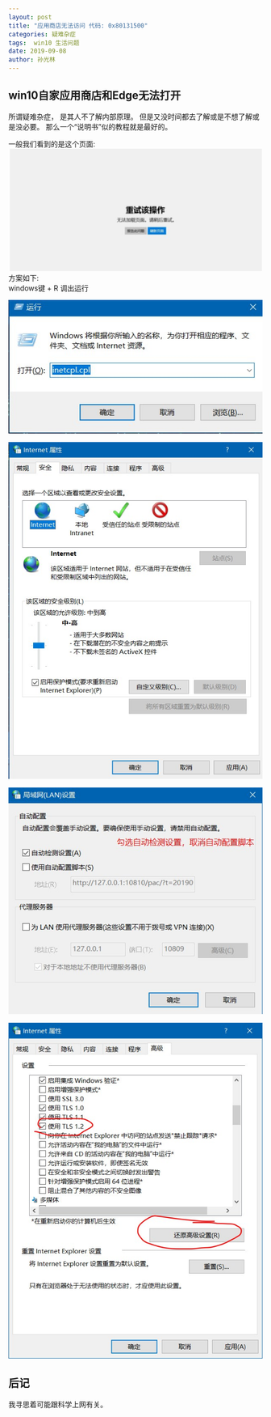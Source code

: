 ```yaml
---
layout: post
title: "应用商店无法访问 代码: 0x80131500"
categories: 疑难杂症
tags:  win10 生活问题
date: 2019-09-08
author: 孙光林
---
```



## win10自家应用商店和Edge无法打开

所谓疑难杂症， 是其人不了解内部原理。 但是又没时间都去了解或是不想了解或是没必要。 那么一个“说明书”似的教程就是最好的。 

一般我们看到的是这个页面:
![Image Text](https://raw.githubusercontent.com/MuXTing/MuXTing.github.io/master/pic/Win10相关应用无法打开问题/1.jpg)
方案如下:  
windows键 + R 调出运行  

![Image Text](https://raw.githubusercontent.com/MuXTing/MuXTing.github.io/master/pic/Win10相关应用无法打开问题/a.jpg)

![Image Text](https://raw.githubusercontent.com/MuXTing/MuXTing.github.io/master/pic/Win10相关应用无法打开问题/c.1.jpg)

![Image Text](https://raw.githubusercontent.com/MuXTing/MuXTing.github.io/master/pic/Win10相关应用无法打开问题/c.jpg)

![Image Text](https://raw.githubusercontent.com/MuXTing/MuXTing.github.io/master/pic/Win10相关应用无法打开问题/d.jpg)

## 后记
我寻思着可能跟科学上网有关。 
